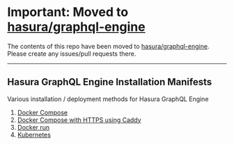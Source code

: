 # Important: Moved to [hasura/graphql-engine](https://github.com/hasura/graphql-engine/tree/master/install-manifests)

The contents of this repo have been moved to [hasura/graphql-engine](https://github.com/hasura/graphql-engine/tree/master/install-manifests). Please create any issues/pull requests there.

---

## Hasura GraphQL Engine Installation Manifests

Various installation / deployment methods for Hasura GraphQL Engine

1. [Docker Compose](docker-compose)
2. [Docker Compose with HTTPS using Caddy](docker-compose-https)
3. [Docker run](docker-run)
3. [Kubernetes](kubernetes)
